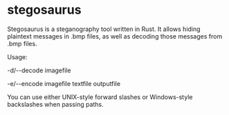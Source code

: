 # stegosaurus

Stegosaurus is a steganography tool written in Rust. It allows hiding plaintext messages in .bmp files, as well as decoding those messages from .bmp files.

Usage:

-d/--decode imagefile

-e/--encode imagefile textfile outputfile

You can use either UNIX-style forward slashes or Windows-style backslashes when passing paths.
